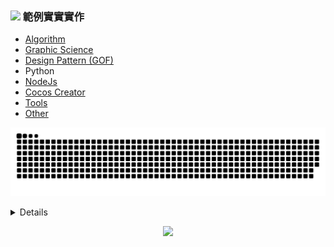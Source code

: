 
### ![](https://drive.google.com/uc?id=10INx5_pkhMcYRdx_OO4rXNXxcsvPtBYq) 範例實實實作
* [Algorithm](https://github.com/RC-Dev-Tech/algorithm-index) <br>
* [Graphic Science](https://github.com/RC-Dev-Tech/graphic-science-index) <br>
* [Design Pattern (GOF)](https://github.com/RC-Dev-Tech/design-pattern-index) <br>
* Python
* [NodeJs](https://github.com/RC-Dev-Tech/nodejs-index) <br>
* [Cocos Creator](https://github.com/RC-Dev-Tech/cocos-creator-index) <br>
* [Tools](https://github.com/RC-Dev-Tech/tools-index) <br>
* [Other](https://github.com/RC-Dev-Tech/other-index) <br>

![Snake animation](https://github.com/RC-Dev-Tech/RC-Dev-Tech/blob/output/github-contribution-grid-snake.svg)

<details>
<p align="center">
  <a href="https://github.com/RC-Dev-Tech">
    <img src="http://github-profile-summary-cards.vercel.app/api/cards/profile-details?username=RC-Dev-Tech&theme=transparent" />
  </a>
  <a href="https://github.com/RC-Dev-Tech">
    <img src="https://github-readme-streak-stats.herokuapp.com/?user=RC-Dev-Tech&hide_border=true&card_width=338&theme=transparent" />
  </a>
  <a href="https://github.com/RC-Dev-Tech">
    <img src="http://github-profile-summary-cards.vercel.app/api/cards/stats?username=RC-Dev-Tech&theme=transparent" />
  </a>
  <a href="https://github.com/RC-Dev-Tech">
    <img src="https://github-readme-stats.vercel.app/api/top-langs/?username=RC-Dev-Tech&langs_count=10&exclude_repo=&hide=jupyter%20notebook,vim%20script,cmake,makefile,batchfile,emacs%20lisp,css,html&card_width=699&hide_border=true&theme=transparent" />
  </a>
</p>
</details>

<p align="center">
  <a href="https://github.com/RC-Dev-Tech">
    <img src="https://komarev.com/ghpvc/?username=RC-Dev-Tech&color=blue&style=flat)" />
  </a>
</p>
